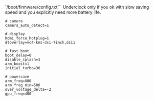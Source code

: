 `/boot/firmware/config.txt```
Underclock only if you ok with slow saving speed and you explicitly need more battery life. 

```
# camera
camera_auto_detect=1

# display
hdmi_force_hotplug=1
dtoverlay=vc4-kms-dsi-7inch,dsi1

# fast boot
boot_delay=0
disable_splash=1
arm_boost=1
initial_turbo=30

# powersave
arm_freq=800
arm_freq_min=500
over_voltage_delta=-2
gpu_freq=400
```
